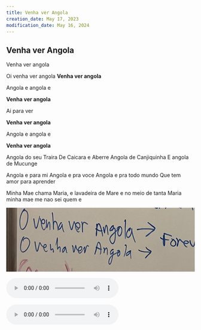 ```yaml
---
title: Venha ver Angola
creation_date: May 17, 2023
modification_date: May 16, 2024
---
```


## Venha ver Angola

Venha ver angola 

Oi venha ver angola 
<chorus>
**Venha ver angola**

Angola e angola e 

**Venha ver angola**

Ai para ver 

**Venha ver angola**

Angola e angola e 

**Venha ver angola**
</chorus>

Angola do seu Traira 
De Caicara e Aberre 
Angola de Canjiquinha 
E angola de Mucunge 

**<Repeat chorus>**

Angola e para mi 
Angola e pra voce 
Angola e pra todo mundo 
Que tem amor para aprender

**<chorus />**

Minha Mae chama Maria,
e lavadeira de Mare 
e no meio de tanta Maria
minha mae me nao sei quem e

![Venha ver Angola](images/Venha%20ver%20Angola.jpeg)


![Venha-ver-Angola-0-New-Recording-13.m4a](attachments/Venha-ver-Angola-0-New-Recording-13.m4a)

![Venha-ver-Angola-2-Venha-Ver-Angola-[jXS_Z6s6dek].mp3](attachments/Venha-ver-Angola-2-Venha-Ver-Angola-[jXS_Z6s6dek].mp3)
